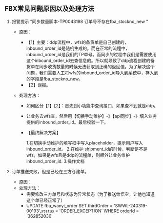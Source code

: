 ## FBX常见问题原因以及处理方法

1. 报警提示 ”同步数量脚本-TP0043198 订单号不存在fba_stockno_new “

   - 原因：

     - 【1】主要：ddp流程中，wfs的备货单是自己创建的，inbound_order_id是随机生成的。而在正常的流程中，inbound_order_id是我们的TP单号。而同步的过程中我们是需要使用这个inbound_order_id去查信息的。所以就导致了ddp流程创建的备货单在同步收货数量的时候无法获取到正确的返回值。为了解决这个问题，我们需要人工将wfs的inbound_order_id导入到系统中，存入到的字段是fba_stockno_new。
     - 【2】误报。

   - 处理方法：

     - 如何区分【1】【2】：首先到小功能中查询接口，如果查不到就是ddp。

     - 让业务去wfs查，然后用【切换手动维护】-》【api同步】-》填入业务提供的inbound_order_id。最后校验一下。

     - 【最终解决方案】

       1.在切换手动维护的填写框中写入placeholder，提示用户写入inbound_order_id。
       2.在维护 shipment_id的时候，判断是不是wfs，如果是wfs且是ddp的流程单，则额外让业务维护inbound_order_id.
       3.操作文档

2. 订单推送失败，但是已经在三方仓建单。

   - 原因：
   - 处理方法：
     - 需要修改三方单号和状态为异常状态（为了推送给悟空，让他也知道这个单已经正常了）
     - UPDATE fba_wanyi_order SET thirdOrder = 'SWWL-240319-00193',`status` = 'ORDER_EXCEPTION'  WHERE orderId = '362852036'

















